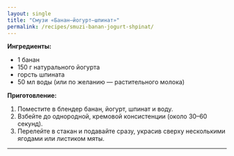 ```yaml
---
layout: single
title: "Смузи «Банан–йогурт–шпинат»"
permalink: /recipes/smuzi-banan-jogurt-shpinat/
---
```


**Ингредиенты:**
- 1 банан  
- 150 г натурального йогурта  
- горсть шпината  
- 50 мл воды (или по желанию — растительного молока)  

**Приготовление:**
1. Поместите в блендер банан, йогурт, шпинат и воду.  
2. Взбейте до однородной, кремовой консистенции (около 30–60 секунд).  
3. Перелейте в стакан и подавайте сразу, украсив сверху несколькими ягодами или листиком мяты.  

---
